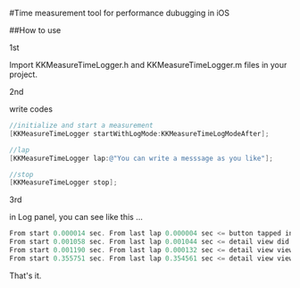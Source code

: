 #Time measurement tool for performance dubugging in iOS

##How to use

1st

Import KKMeasureTimeLogger.h and KKMeasureTimeLogger.m files in your project.

2nd

write codes

```objective-c
//initialize and start a measurement
[KKMeasureTimeLogger startWithLogMode:KKMeasureTimeLogModeAfter];

//lap
[KKMeasureTimeLogger lap:@"You can write a messsage as you like"];

//stop
[KKMeasureTimeLogger stop];
```

3rd

in Log panel, you can see like this …

```objective-c
From start 0.000014 sec. From last lap 0.000004 sec <= button tapped in master view
From start 0.001058 sec. From last lap 0.001044 sec <= detail view did load
From start 0.001190 sec. From last lap 0.000132 sec <= detail view view will appear
From start 0.355751 sec. From last lap 0.354561 sec <= detail view view did appear
```

That's it.





